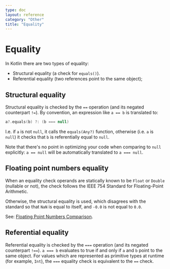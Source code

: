 ```yaml
---
type: doc
layout: reference
category: "Other"
title: "Equality"
---
```


# Equality

In Kotlin there are two types of equality:

* Structural equality (a check for `equals()`).
* Referential equality (two references point to the same object);

## Structural equality

Structural equality is checked by the `==` operation (and its negated counterpart `!=`). By convention, an expression like `a == b` is translated to:

``` kotlin
a?.equals(b) ?: (b === null)
```

I.e. if `a` is not `null`, it calls the `equals(Any?)` function, otherwise (i.e. `a` is `null`) it checks that `b` is referentially equal to `null`.

Note that there's no point in optimizing your code when comparing to `null` explicitly: `a == null` will be automatically translated to `a === null`.

## Floating point numbers equality

When an equality check operands are statically known to be `Float` or `Double` (nullable or not), the check follows the IEEE 754 
Standard for Floating-Point Arithmetic. 

Otherwise, the structural equality is used, which disagrees with the standard so that `NaN` is equal to itself, and `-0.0` is not equal to `0.0`.

See: [Floating Point Numbers Comparison](basic-types.html#floating-point-numbers-comparison).

## Referential equality

Referential equality is checked by the `===` operation (and its negated counterpart `!==`). `a === b` evaluates to
true if and only if `a` and `b` point to the same object. For values which are represented as primitive types at runtime
(for example, `Int`), the `===` equality check is equivalent to the `==` check.
